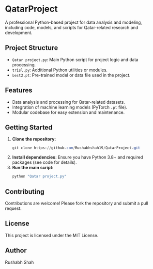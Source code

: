 # QatarProject

A professional Python-based project for data analysis and modeling, including code, models, and scripts for Qatar-related research and development.

## Project Structure
- `Qatar project.py`: Main Python script for project logic and data processing.
- `trisl.py`: Additional Python utilities or modules.
- `best2.pt`: Pre-trained model or data file used in the project.

## Features
- Data analysis and processing for Qatar-related datasets.
- Integration of machine learning models (PyTorch `.pt` file).
- Modular codebase for easy extension and maintenance.

## Getting Started
1. **Clone the repository:**
   ```powershell
   git clone https://github.com/Rushabhshah19/QatarProject.git
   ```
2. **Install dependencies:**
   Ensure you have Python 3.8+ and required packages (see code for details).
3. **Run the main script:**
   ```powershell
   python "Qatar project.py"
   ```

## Contributing
Contributions are welcome! Please fork the repository and submit a pull request.

## License
This project is licensed under the MIT License.

## Author
Rushabh Shah
